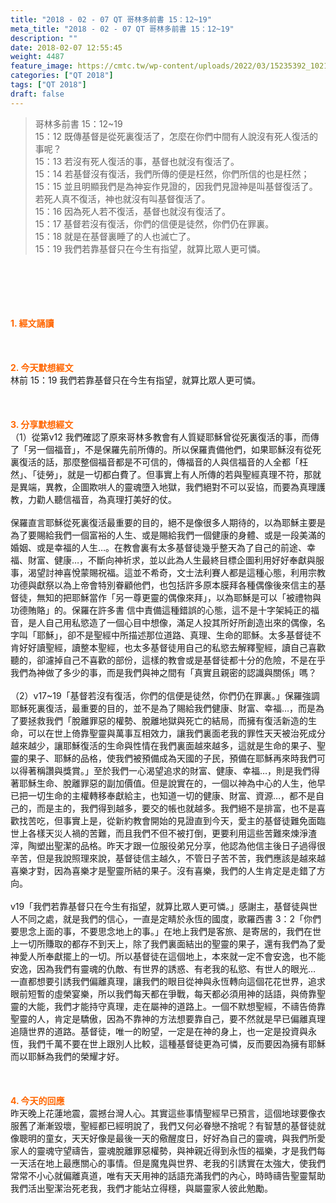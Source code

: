```yaml
---
title: "2018 - 02 - 07 QT 哥林多前書 15：12~19"
meta_title: "2018 - 02 - 07 QT 哥林多前書 15：12~19"
description: ""
date: 2018-02-07 12:55:45
weight: 4487
feature_image: https://cmtc.tw/wp-content/uploads/2022/03/15235392_10211799862337740_180693556567566654_o-1.webp
categories: ["QT 2018"]
tags: ["QT 2018"]
draft: false
---
```


<blockquote>哥林多前書 15：12~19<br />
15：12 既傳基督是從死裏復活了，怎麼在你們中間有人說沒有死人復活的事呢？<br />
15：13 若沒有死人復活的事，基督也就沒有復活了。<br />
15：14 若基督沒有復活，我們所傳的便是枉然，你們所信的也是枉然；<br />
15：15 並且明顯我們是為神妄作見證的，因我們見證神是叫基督復活了。若死人真不復活，神也就沒有叫基督復活了。<br />
15：16 因為死人若不復活，基督也就沒有復活了。<br />
15：17 基督若沒有復活，你們的信便是徒然，你們仍在罪裏。<br />
15：18 就是在基督裏睡了的人也滅亡了。<br />
15：19 我們若靠基督只在今生有指望，就算比眾人更可憐。</blockquote><br />
&nbsp;<br />
<br />
&nbsp;<br />
<br />
<span style="color: #ff6600;"><strong>1. </strong><strong>經文誦讀</strong></span><br />
<br />
<span style="color: #ff6600;"><strong> </strong></span><br />
<br />
<span style="color: #ff6600;"><strong>2. 今天默想</strong><strong>經文<br />
</strong></span>林前 15：19 我們若靠基督只在今生有指望，就算比眾人更可憐。<br />
<br />
&nbsp;<br />
<br />
<span style="color: #ff6600;"><strong>3. 分享默想經文<br />
</strong></span>（1）從第v12 我們確認了原來哥林多教會有人質疑耶穌曾從死裏復活的事，而傳了「另一個福音」，不是保羅先前所傳的。所以保羅責備他們，如果耶穌沒有從死裏復活的話，那麼整個福音都是不可信的，傳福音的人與信福音的人全都「枉然」、「徒勞」，就是一切都白費了。但事實上有人所傳的若與聖經真理不符，那就是異端，異教，企圖欺哄人的靈魂墮入地獄，我們絕對不可以妥協，而要為真理護教，力勸人聽信福音，為真理打美好的仗。<br />
<br />
保羅直言耶穌從死裏復活最重要的目的，絕不是像很多人期待的，以為耶穌主要是為了要賜給我們一個富裕的人生、或是賜給我們一個健康的身體、或是一段美滿的婚姻、或是幸福的人生…。在教會裏有太多基督徒幾乎整天為了自己的前途、幸福、財富、健康…，不斷向神祈求，並以此為人生最終目標企圖利用好好奉獻與服事，渴望討神喜悅蒙賜祝福。這並不希奇，文士法利賽人都是這種心態，利用宗教功德與獻祭以為上帝會特別眷顧他們，也包括許多原本膜拜各種偶像後來信主的基督徒，無知的把耶穌當作「另一尊更靈的偶像來拜」，以為耶穌是可以「被禮物與功德賄賂」的。保羅在許多書 信中責備這種錯誤的心態，這不是十字架純正的福音，是人自己用私慾造了一個心目中想像，滿足人投其所好所創造出來的偶像，名字叫「耶穌」，卻不是聖經中所描述那位道路、真理、生命的耶穌。太多基督徒不肯好好讀聖經，讀整本聖經，也太多基督徒用自己的私慾去解釋聖經，讀自己喜歡聽的，卻濾掉自己不喜歡的部份，這樣的教會或是基督徒都十分的危險，不是在乎我們為神做了多少的事，而是我們與神之間有「真實且親密的認識與關係」嗎？<br />
<br />
（2）v17~19「基督若沒有復活，你們的信便是徒然，你們仍在罪裏。」保羅強調耶穌死裏復活，最重要的目的，並不是為了賜給我們健康、財富、幸福…，而是為了要拯救我們「脫離罪惡的權勢、脫離地獄與死亡的結局，而擁有復活新造的生命，可以在世上倚靠聖靈與萬事互相效力，讓我們裏面老我的罪性天天被治死成分越來越少，讓耶穌復活的生命與性情在我們裏面越來越多，這就是生命的果子、聖靈的果子、耶穌的品格，使我們被預備成為天國的子民，預備在耶穌再來時我們可以得著稱讚與獎賞。」至於我們一心渴望追求的財富、健康、幸福…，則是我們得著耶穌生命、脫離罪惡的副加價值。但是說實在的，一個以神為中心的人生，他早已把一切生命的主權轉移奉獻給主，也知道一切的健康、財富、資源…，都不是自己的，而是主的，我們得到越多，要交的帳也就越多。我們絕不是排富，也不是喜歡找苦吃，但事實上是，從新約教會開始的見證直到今天，愛主的基督徒難免面臨世上各樣天災人禍的苦難，而且我們不但不被打倒，更要利用這些苦難來煉淨渣滓，陶塑出聖潔的品格。昨天才跟一位服役弟兄分享，他認為他信主後日子過得很辛苦，但是我說照理來說，基督徒信主越久，不管日子苦不苦，我們應該是越來越喜樂才對，因為喜樂才是聖靈所結的果子。沒有喜樂，我們的人生肯定是走錯了方向。<br />
<br />
v19「我們若靠基督只在今生有指望，就算比眾人更可憐。」感謝主，基督徒與世人不同之處，就是我們的信心，一直是定睛於永恆的國度，歌羅西書 3：2「你們要思念上面的事，不要思念地上的事。」在地上我們是客旅、是寄居的，我們在世上一切所賺取的都存不到天上，除了我們裏面結出的聖靈的果子，還有我們為了愛神愛人所奉獻擺上的一切。所以基督徒在這個地上，本來就一定不會安逸，也不能安逸，因為我們有靈魂的仇敵、有世界的誘惑、有老我的私慾、有世人的眼光… 一直都想要引誘我們偏離真理，讓我們的眼目從神與永恆轉向這個花花世界，追求眼前短暫的虛榮宴樂，所以我們每天都在爭戰，每天都必須用神的話語，與倚靠聖靈的大能，我們才能持守真理，走在屬神的道路上。一個不默想聖經，不禱告倚靠聖靈的人，肯定是驕傲，因為不靠神的方法想要靠自己，要不然就是早已偏離真理追隨世界的道路。基督徒，唯一的盼望，一定是在神的身上，也一定是投資與永恆，我們千萬不要在世上跟別人比較，這種基督徒更為可憐，反而要因為擁有耶穌而以耶穌為我們的榮耀才好。<br />
<br />
&nbsp;<br />
<br />
<span style="color: #ff6600;"><strong>4. 今天的回應<br />
</strong></span>昨天晚上花蓮地震，震撼台灣人心。其實這些事情聖經早已預言，這個地球要像衣服舊了漸漸毀壞，聖經都已經明說了，我們又何必眷戀不捨呢？有智慧的基督徒就像聰明的童女，天天好像是最後一天的儆醒度日，好好為自己的靈魂，與我們所愛家人的靈魂守望禱告，靈魂脫離罪惡權勢，與神親近得到永恆的福樂，才是我們每一天活在地上最應關心的事情。但是魔鬼與世界、老我的引誘實在太強大，使我們常常不小心就偏離真道，唯有天天用神的話語充滿我們的內心，時時禱告聖靈幫助我們活出聖潔治死老我，我們才能站立得穩，與屬靈家人彼此勉勵。<br />
<br />
&nbsp;
        
